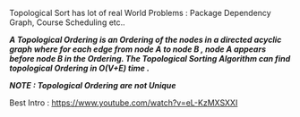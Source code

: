 Topological Sort has lot of real World Problems : Package Dependency Graph, Course Scheduling etc..

<b><i> A Topological Ordering  is an Ordering of the nodes in a directed acyclic graph where  for each edge from node A to node B , node A appears before node B in the Ordering. The Topological Sorting Algorithm can find topological Ordering in O(V+E) time .

NOTE : Topological Ordering are not Unique </i></b>


Best Intro : https://www.youtube.com/watch?v=eL-KzMXSXXI